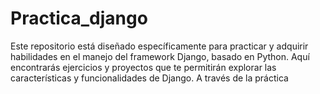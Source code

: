 # Practica_django
Este repositorio está diseñado específicamente para practicar y adquirir habilidades en el manejo del framework Django, basado en Python. Aquí encontrarás ejercicios y proyectos que te permitirán explorar las características y funcionalidades de Django. A través de la práctica
